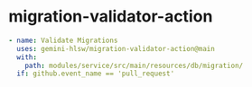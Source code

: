 # migration-validator-action

```yaml
- name: Validate Migrations
  uses: gemini-hlsw/migration-validator-action@main
  with:
    path: modules/service/src/main/resources/db/migration/
  if: github.event_name == 'pull_request'
```
